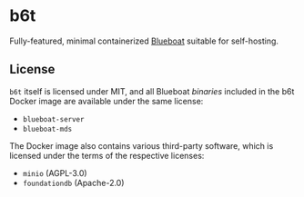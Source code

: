 # b6t

Fully-featured, minimal containerized [Blueboat](https://github.com/losfair/blueboat) suitable for self-hosting.

## License

`b6t` itself is licensed under MIT, and all Blueboat *binaries* included in the b6t Docker image are available under the same license:

- `blueboat-server`
- `blueboat-mds`

The Docker image also contains various third-party software, which is licensed under the terms of the respective licenses:

- `minio` (AGPL-3.0)
- `foundationdb` (Apache-2.0)
